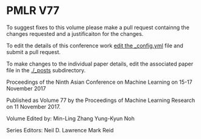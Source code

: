 # PMLR V77

To suggest fixes to this volume please make a pull request containng the changes requested and a justificaiton for the changes.

To edit the details of this conference work [edit the _config.yml](./_config.yml) file and submit a pull request.

To make changes to the individual paper details, edit the associated paper file in the [./_posts](./_posts) subdirectory.

Proceedings of the Ninth Asian Conference on Machine Learning on 15-17 November 2017

Published as Volume 77 by the Proceedings of Machine Learning Research on 11 November 2017.

Volume Edited by:
  Min-Ling Zhang
  Yung-Kyun Noh

Series Editors:
  Neil D. Lawrence
  Mark Reid
